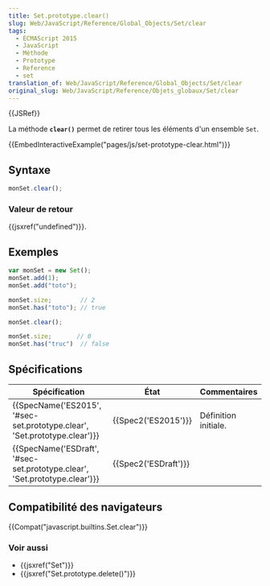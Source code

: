 ```yaml
---
title: Set.prototype.clear()
slug: Web/JavaScript/Reference/Global_Objects/Set/clear
tags:
  - ECMAScript 2015
  - JavaScript
  - Méthode
  - Prototype
  - Reference
  - set
translation_of: Web/JavaScript/Reference/Global_Objects/Set/clear
original_slug: Web/JavaScript/Reference/Objets_globaux/Set/clear
---
```

{{JSRef}}

La méthode **`clear()`** permet de retirer tous les éléments d'un ensemble `Set`.

{{EmbedInteractiveExample("pages/js/set-prototype-clear.html")}}

## Syntaxe

```js
monSet.clear();
```

### Valeur de retour

{{jsxref("undefined")}}.

## Exemples

```js
var monSet = new Set();
monSet.add(1);
monSet.add("toto");

monSet.size;        // 2
monSet.has("toto"); // true

monSet.clear();

monSet.size;       // 0
monSet.has("truc")  // false
```

## Spécifications

| Spécification                                                                                        | État                         | Commentaires         |
| ---------------------------------------------------------------------------------------------------- | ---------------------------- | -------------------- |
| {{SpecName('ES2015', '#sec-set.prototype.clear', 'Set.prototype.clear')}}     | {{Spec2('ES2015')}}     | Définition initiale. |
| {{SpecName('ESDraft', '#sec-set.prototype.clear', 'Set.prototype.clear')}} | {{Spec2('ESDraft')}} |                      |

## Compatibilité des navigateurs

{{Compat("javascript.builtins.Set.clear")}}

### Voir aussi

- {{jsxref("Set")}}
- {{jsxref("Set.prototype.delete()")}}
